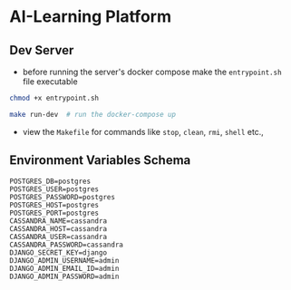 # AI-Learning Platform

## Dev Server
- before running the server's docker compose make the `entrypoint.sh` file executable
```bash
chmod +x entrypoint.sh
```
```bash
make run-dev  # run the docker-compose up
```
- view the `Makefile` for commands like `stop`, `clean`, `rmi`, `shell` etc.,

## Environment Variables Schema
```env
POSTGRES_DB=postgres
POSTGRES_USER=postgres
POSTGRES_PASSWORD=postgres
POSTGRES_HOST=postgres
POSTGRES_PORT=postgres
CASSANDRA_NAME=cassandra
CASSANDRA_HOST=cassandra
CASSANDRA_USER=cassandra
CASSANDRA_PASSWORD=cassandra
DJANGO_SECRET_KEY=django
DJANGO_ADMIN_USERNAME=admin
DJANGO_ADMIN_EMAIL_ID=admin
DJANGO_ADMIN_PASSWORD=admin
```